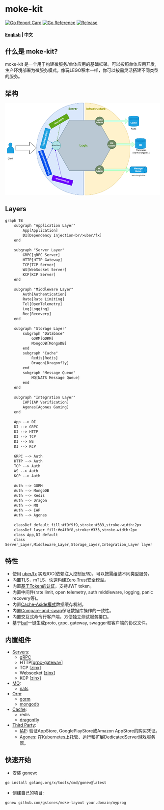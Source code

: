 # moke-kit

[![Go Report Card](https://goreportcard.com/badge/github.com/gstones/moke-kit)](https://goreportcard.com/report/github.com/gstones/moke-kit)
[![Go Reference](https://pkg.go.dev/badge/github.com/GStones/moke-kit.svg)](https://pkg.go.dev/github.com/GStones/moke-kit)
[![Release](https://img.shields.io/github/v/release/gstones/moke-kit.svg?style=flat-square)](https://github.com/GStones/moke-kit)

#### [English](./README.md) | 中文

## 什么是 moke-kit?

moke-kit 是一个用于构建微服务/单体应用的基础框架。可以按照单体应用开发，生产环境部署为微服务模式。像玩LEGO积木一样，你可以按需灵活搭建不同类型的服务。

## 架构

![moke-kit](./assets/moke-kit-diagram.drawio.png)


## Layers
```mermaid
graph TB
    subgraph "Application Layer"
        App[Application]
        DI[Dependency Injection<br/>uber/fx]
    end

    subgraph "Server Layer"
        GRPC[gRPC Server]
        HTTP[HTTP Gateway]
        TCP[TCP Server]
        WS[WebSocket Server]
        KCP[KCP Server]
    end

    subgraph "Middleware Layer"
        Auth[Authentication]
        Rate[Rate Limiting]
        Tel[OpenTelemetry]
        Log[Logging]
        Rec[Recovery]
    end

    subgraph "Storage Layer"
        subgraph "Database"
            GORM[GORM]
            MongoDB[MongoDB]
        end
        subgraph "Cache"
            Redis[Redis]
            Dragon[Dragonfly]
        end
        subgraph "Message Queue"
            MQ[NATS Message Queue]
        end
    end

    subgraph "Integration Layer"
        IAP[IAP Verification]
        Agones[Agones Gaming]
    end

    App --> DI
    DI --> GRPC
    DI --> HTTP
    DI --> TCP
    DI --> WS
    DI --> KCP
    
    GRPC --> Auth
    HTTP --> Auth
    TCP --> Auth
    WS --> Auth
    KCP --> Auth
    
    Auth --> GORM
    Auth --> MongoDB
    Auth --> Redis
    Auth --> Dragon
    Auth --> MQ
    Auth --> IAP
    Auth --> Agones

    classDef default fill:#f9f9f9,stroke:#333,stroke-width:2px
    classDef layer fill:#e4f0f8,stroke:#333,stroke-width:2px
    class App,DI default
    class Server_Layer,Middleware_Layer,Storage_Layer,Integration_Layer layer
```

## 特性

* 使用 [uber/fx](https://github.com/uber-go/fx) 实现IOC(依赖注入控制反转)，可以按需组装不同类型服务。
* 内置TLS，mTLS，快速构建[Zero Trust安全模型](https://www.wikiwand.com/en/Zero_trust_security_model)。
* 内置[基于Token的认证](https://www.okta.com/identity-101/what-is-token-based-authentication/)，支持JWT token。
* 内置中间件(rate limit, open telemetry, auth middleware, logging, panic recovery等)。
* 内置[Cache-Aside模式](https://learn.microsoft.com/en-us/azure/architecture/patterns/cache-aside)数据缓存机制。
* 内置[Compare-and-swap](https://www.wikiwand.com/en/Compare-and-swap)保证数据库操作的一致性。
* 内置交互式命令行客户端，方便独立测试服务接口。
* 基于[buf](https://buf.build/)一键生成proto, grpc, gateway, swagger和客户端的协议文件。

## 内置组件

* [Servers](https://github.com/GStones/moke-kit/tree/main/server):
    * [gRPC](https://grpc.io/)
    * HTTP[[grpc-gateway](https://github.com/grpc-ecosystem/grpc-gateway)]
    * TCP [[zinx](https://github.com/aceld/zinx)]
    * Websocket [[zinx](https://github.com/aceld/zinx)]
    * KCP [[zinx](https://github.com/aceld/zinx)]
* [MQ](https://github.com/GStones/moke-kit/tree/main/mq):
    * [nats](https://nats.io/)
* [Orm](https://github.com/GStones/moke-kit/tree/main/orm):
    * [gorm](https://gorm.io/)
    * [mongodb](https://github.com/mongodb/mongo-go-driver)
* [Cache](https://github.com/GStones/moke-kit/tree/main/orm/nosql/cache):
    * redis
    * [dragonfly](https://github.com/dragonflydb/dragonfly)
* [Third Party](https://github.com/GStones/moke-kit/tree/main/3rd):
    * [IAP](https://github.com/awa/go-iap): 验证AppStore, GooglePlayStore或Amazon AppStore的购买凭证。
    * [Agones](https://agones.dev/site/):  在Kubernetes上托管、运行和扩展DedicatedServer游戏服务器。

## 快速开始

* 安装 gonew:

```bash
go install golang.org/x/tools/cmd/gonew@latest
```

* 创建自己的项目:

```bash
gonew github.com/gstones/moke-layout your.domain/myprog
```
    


